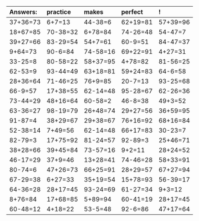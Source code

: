 | Answers: | practice | makes | perfect | ! |
| :--- | :--- | :--- | :--- | :--- |
| 37+36=73 | 6+7=13 | 44-38=6 | 62+19=81 | 57+39=96 | 
| 18+67=85 | 70-38=32 | 6+78=84 | 74-26=48 | 54-47=7 | 
| 39+27=66 | 83-29=54 | 54+7=61 | 60-9=51 | 84-47=37 | 
| 9+64=73 | 90-6=84 | 74-58=16 | 69+22=91 | 4+27=31 | 
| 33-25=8 | 80-58=22 | 58+37=95 | 4+78=82 | 81-56=25 | 
| 62-53=9 | 93-44=49 | 63+18=81 | 59+24=83 | 64-6=58 | 
| 28+36=64 | 71-46=25 | 76+9=85 | 20-7=13 | 93-25=68 | 
| 66-9=57 | 17+38=55 | 62-14=48 | 95-28=67 | 62-26=36 | 
| 73-44=29 | 48+16=64 | 60-58=2 | 46-8=38 | 49+3=52 | 
| 63-36=27 | 98-19=79 | 26+48=74 | 29+27=56 | 36+59=95 | 
| 91-87=4 | 38+29=67 | 29+38=67 | 76+16=92 | 68+16=84 | 
| 52-38=14 | 7+49=56 | 62-14=48 | 66+17=83 | 30-23=7 | 
| 82-79=3 | 17+75=92 | 81-24=57 | 92-89=3 | 25+46=71 | 
| 38+28=66 | 39+45=84 | 73-57=16 | 9+2=11 | 28+24=52 | 
| 46-17=29 | 37+9=46 | 13+28=41 | 74-46=28 | 58+33=91 | 
| 80-74=6 | 47+26=73 | 66+25=91 | 28+29=57 | 67+27=94 | 
| 67-29=38 | 6+27=33 | 35+19=54 | 15+78=93 | 56-39=17 | 
| 64-36=28 | 28+17=45 | 93-24=69 | 61-27=34 | 9+3=12 | 
| 8+76=84 | 17+68=85 | 5+89=94 | 60-41=19 | 28+17=45 | 
| 60-48=12 | 4+18=22 | 53-5=48 | 92-6=86 | 47+17=64 | 
